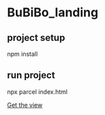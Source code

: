 # BuBiBo_landing

## project setup
npm install

## run project
npx parcel index.html

[Get the view](http://localhost:1234/)
